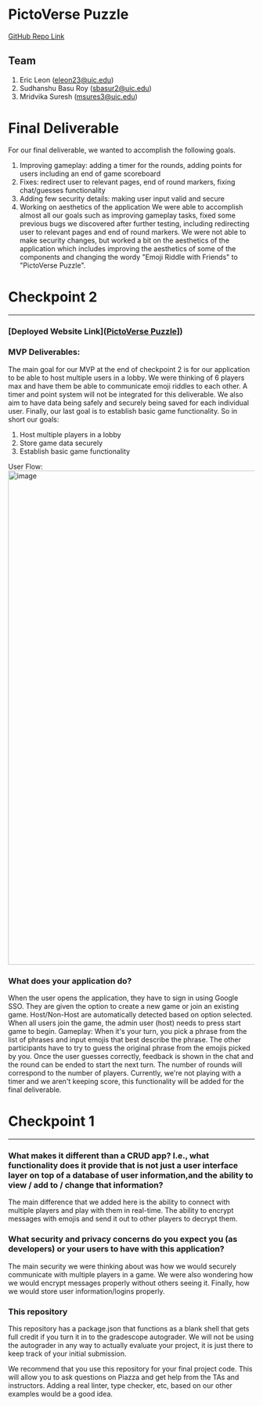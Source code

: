 # PictoVerse Puzzle
[GitHub Repo Link](https://github.com/eleon23/final-project-emoji-riddle)
## Team
1. Eric Leon (eleon23@uic.edu)
2. Sudhanshu Basu Roy (sbasur2@uic.edu)
3. Mridvika Suresh (msures3@uic.edu)
   
# Final Deliverable
For our final deliverable, we wanted to accomplish the following goals.
1. Improving gameplay: adding a timer for the rounds, adding points for users including an end of game scoreboard
2. Fixes: redirect user to relevant pages, end of round markers, fixing chat/guesses functionality 
3. Adding few security details: making user input valid and secure
4. Working on aesthetics of the application
We were able to accomplish almost all our goals such as improving gameplay tasks, fixed some previous bugs we discovered after further testing, including redirecting user to relevant pages and end of round markers. We were not able to make security changes, but worked a bit on the aesthetics of the application which includes improving the aesthetics of some of the components and changing the wordy "Emoji Riddle with Friends" to "PictoVerse Puzzle".

# Checkpoint 2
-----------------
### [Deployed Website Link]([PictoVerse Puzzle](https://pictoverse-puzzle.netlify.app/)])

### MVP Deliverables:
The main goal for our MVP at the end of checkpoint 2 is for our application to be able to host multiple users in a lobby. We were thinking of 6 players max and have them be able to communicate emoji riddles to each other. A timer and point system will not be integrated for this deliverable. We also aim to have data being safely and securely being saved for each individual user. Finally, our last goal is to establish basic game functionality. So in short our goals:
1. Host multiple players in a lobby
2. Store game data securely
3. Establish basic game functionality

User Flow:
<img width="1007" alt="image" src="https://github.com/eleon23/final-project-emoji-riddle/assets/77844841/c5fd16d5-aa2a-4e72-a86f-9f87a4ea4935">

### What does your application do?
When the user opens the application, they have to sign in using Google SSO. They are given the option to create a new game or join an existing game. Host/Non-Host are automatically detected based on option selected. When all users join the game, the admin user (host) needs to press start game to begin.
Gameplay: When it's your turn, you pick a phrase from the list of phrases and input emojis that best describe the phrase. The other participants have to try to guess the original phrase from the emojis picked by you. Once the user guesses correctly, feedback is shown in the chat and the round can be ended to start the next turn. The number of rounds will correspond to the number of players. Currently, we're not playing with a timer and we aren't keeping score, this functionality will be added for the final deliverable.
# Checkpoint 1
-----------------
### What makes it different than a CRUD app? I.e., what functionality does it provide that is not just a user interface layer on top of a database of user information,and the ability to view / add to / change that information?

The main difference that we added here is the ability to connect with multiple players and play with them in real-time. The ability to encrypt messages with emojis and send it out to other players to decrypt them.

### What security and privacy concerns do you expect you (as developers) or your users to have with this application?

The main security we were thinking about was how we would securely communicate with multiple players in a game. We were also wondering how we would encrypt messages properly without others seeing it. Finally, how we would store user information/logins properly.

### This repository

This repository has a package.json that functions as a blank shell that gets full credit if you turn it in to the gradescope autograder. We will not be using the autograder in any way to actually evaluate your project, it is just there to keep track of your initial submission.

We recommend that you use this repository for your final project code. This will allow you to ask questions on Piazza and get help from the TAs and instructors. Adding a real linter, type checker, etc, based on our other examples would be a good idea.
